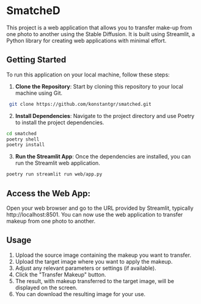 # SmatcheD

This project is a web application that allows you to transfer make-up from one photo to another using the Stable
Diffusion. It is built using Streamlit, a Python library for creating web applications with minimal effort.

## Getting Started

To run this application on your local machine, follow these steps:

1. **Clone the Repository**: Start by cloning this repository to your local machine using Git.

```bash
 git clone https://github.com/konstantgr/smatched.git
```

2. **Install Dependencies**: Navigate to the project directory and use Poetry to install the project dependencies.

```bash
cd smatched
poetry shell
poetry install
```

3. **Run the Streamlit App**: Once the dependencies are installed, you can run the Streamlit web application.

```bash
poetry run streamlit run web/app.py
```

## Access the Web App:

Open your web browser and go to the URL provided by Streamlit, typically http://localhost:8501.
You can now use the web application to transfer makeup from one photo to another.

## Usage

1. Upload the source image containing the makeup you want to transfer.
2. Upload the target image where you want to apply the makeup.
3. Adjust any relevant parameters or settings (if available).
4. Click the "Transfer Makeup" button.
5. The result, with makeup transferred to the target image, will be displayed on the screen.
6. You can download the resulting image for your use.
